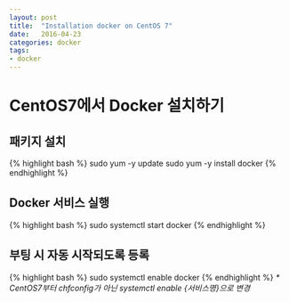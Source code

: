 ```yaml
---
layout: post
title:  "Installation docker on CentOS 7"
date:   2016-04-23
categories: docker
tags:
- docker
---
```

# CentOS7에서 Docker 설치하기

## 패키지 설치

{% highlight bash %}
sudo yum -y update
sudo yum -y install docker
{% endhighlight %}

## Docker 서비스 실행

{% highlight bash %}
sudo systemctl start docker
{% endhighlight %}

## 부팅 시 자동 시작되도록 등록

{% highlight bash %}
sudo systemctl enable docker
{% endhighlight %}
_* CentOS7부터 chfconfig가 아닌 systemctl enable {서비스명}으로 변경_

